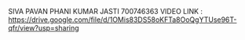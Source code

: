 SIVA PAVAN PHANI KUMAR JASTI 
700746363
VIDEO LINK : https://drive.google.com/file/d/1OMis83DS58oKFTa8OoQgYTUse96T-qfr/view?usp=sharing 
